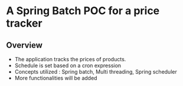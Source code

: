# A Spring Batch POC for a price tracker

## Overview
- The application tracks the prices of products.
- Schedule is set based on a cron expression
- Concepts utilized : Spring batch, Multi threading, Spring scheduler
- More functionalities will be added
